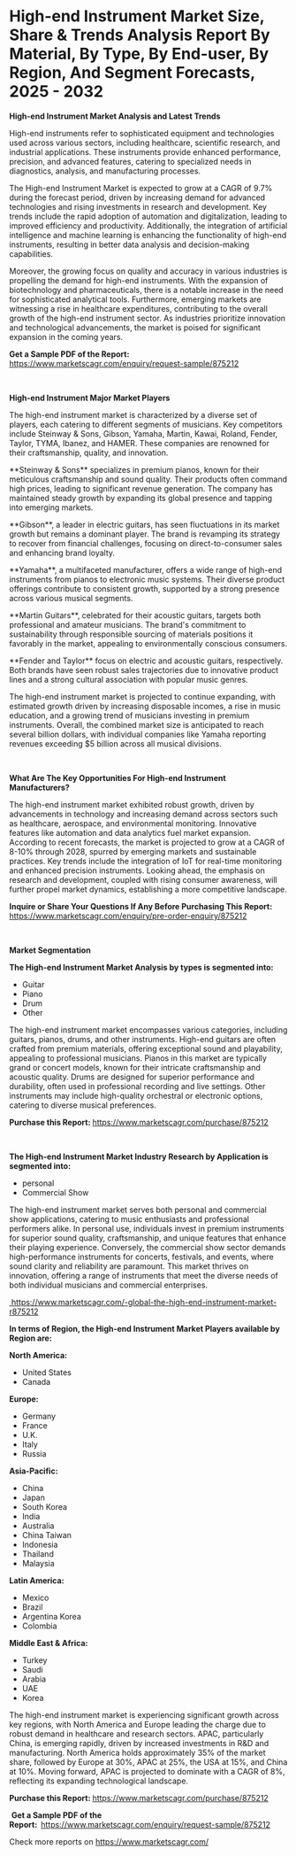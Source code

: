 <p><h1>High-end Instrument Market Size, Share & Trends Analysis Report By Material, By Type, By End-user, By Region, And Segment Forecasts, 2025 - 2032</h1></p><p><strong>High-end Instrument Market Analysis and Latest Trends</strong></p>
<p><p>High-end instruments refer to sophisticated equipment and technologies used across various sectors, including healthcare, scientific research, and industrial applications. These instruments provide enhanced performance, precision, and advanced features, catering to specialized needs in diagnostics, analysis, and manufacturing processes.</p><p>The High-end Instrument Market is expected to grow at a CAGR of 9.7% during the forecast period, driven by increasing demand for advanced technologies and rising investments in research and development. Key trends include the rapid adoption of automation and digitalization, leading to improved efficiency and productivity. Additionally, the integration of artificial intelligence and machine learning is enhancing the functionality of high-end instruments, resulting in better data analysis and decision-making capabilities.</p><p>Moreover, the growing focus on quality and accuracy in various industries is propelling the demand for high-end instruments. With the expansion of biotechnology and pharmaceuticals, there is a notable increase in the need for sophisticated analytical tools. Furthermore, emerging markets are witnessing a rise in healthcare expenditures, contributing to the overall growth of the high-end instrument sector. As industries prioritize innovation and technological advancements, the market is poised for significant expansion in the coming years.</p></p>
<p><strong>Get a Sample PDF of the Report:&nbsp;</strong> <a href="https://www.marketscagr.com/enquiry/request-sample/875212?utm_campaign=2998&utm_medium=2&utm_source=Github&utm_content=ia&utm_term=21032025&utm_id=high-end-instrument">https://www.marketscagr.com/enquiry/request-sample/875212</a></p>
<p>&nbsp;</p>
<p><strong>High-end Instrument Major Market Players</strong></p>
<p><p>The high-end instrument market is characterized by a diverse set of players, each catering to different segments of musicians. Key competitors include Steinway & Sons, Gibson, Yamaha, Martin, Kawai, Roland, Fender, Taylor, TYMA, Ibanez, and HAMER. These companies are renowned for their craftsmanship, quality, and innovation.</p><p>**Steinway & Sons** specializes in premium pianos, known for their meticulous craftsmanship and sound quality. Their products often command high prices, leading to significant revenue generation. The company has maintained steady growth by expanding its global presence and tapping into emerging markets.</p><p>**Gibson**, a leader in electric guitars, has seen fluctuations in its market growth but remains a dominant player. The brand is revamping its strategy to recover from financial challenges, focusing on direct-to-consumer sales and enhancing brand loyalty.</p><p>**Yamaha**, a multifaceted manufacturer, offers a wide range of high-end instruments from pianos to electronic music systems. Their diverse product offerings contribute to consistent growth, supported by a strong presence across various musical segments.</p><p>**Martin Guitars**, celebrated for their acoustic guitars, targets both professional and amateur musicians. The brand's commitment to sustainability through responsible sourcing of materials positions it favorably in the market, appealing to environmentally conscious consumers.</p><p>**Fender and Taylor** focus on electric and acoustic guitars, respectively. Both brands have seen robust sales trajectories due to innovative product lines and a strong cultural association with popular music genres. </p><p>The high-end instrument market is projected to continue expanding, with estimated growth driven by increasing disposable incomes, a rise in music education, and a growing trend of musicians investing in premium instruments. Overall, the combined market size is anticipated to reach several billion dollars, with individual companies like Yamaha reporting revenues exceeding $5 billion across all musical divisions.</p></p>
<p>&nbsp;</p>
<p><strong>What Are The Key Opportunities For High-end Instrument Manufacturers?</strong></p>
<p><p>The high-end instrument market exhibited robust growth, driven by advancements in technology and increasing demand across sectors such as healthcare, aerospace, and environmental monitoring. Innovative features like automation and data analytics fuel market expansion. According to recent forecasts, the market is projected to grow at a CAGR of 8-10% through 2028, spurred by emerging markets and sustainable practices. Key trends include the integration of IoT for real-time monitoring and enhanced precision instruments. Looking ahead, the emphasis on research and development, coupled with rising consumer awareness, will further propel market dynamics, establishing a more competitive landscape.</p></p>
<p><strong>Inquire or Share Your Questions If Any Before Purchasing This Report:</strong> <a href="https://www.marketscagr.com/enquiry/pre-order-enquiry/875212?utm_campaign=2998&utm_medium=2&utm_source=Github&utm_content=ia&utm_term=21032025&utm_id=high-end-instrument">https://www.marketscagr.com/enquiry/pre-order-enquiry/875212</a></p>
<p>&nbsp;</p>
<p><strong>Market Segmentation</strong></p>
<p><strong>The High-end Instrument Market Analysis by types is segmented into:</strong></p>
<p><ul><li>Guitar</li><li>Piano</li><li>Drum</li><li>Other</li></ul></p>
<p><p>The high-end instrument market encompasses various categories, including guitars, pianos, drums, and other instruments. High-end guitars are often crafted from premium materials, offering exceptional sound and playability, appealing to professional musicians. Pianos in this market are typically grand or concert models, known for their intricate craftsmanship and acoustic quality. Drums are designed for superior performance and durability, often used in professional recording and live settings. Other instruments may include high-quality orchestral or electronic options, catering to diverse musical preferences.</p></p>
<p><strong>Purchase this Report:&nbsp;</strong><a href="https://www.marketscagr.com/purchase/875212?utm_campaign=2998&utm_medium=2&utm_source=Github&utm_content=ia&utm_term=21032025&utm_id=high-end-instrument">https://www.marketscagr.com/purchase/875212</a></p>
<p>&nbsp;</p>
<p><strong>The High-end Instrument Market Industry Research by Application is segmented into:</strong></p>
<p><ul><li>personal</li><li>Commercial Show</li></ul></p>
<p><p>The high-end instrument market serves both personal and commercial show applications, catering to music enthusiasts and professional performers alike. In personal use, individuals invest in premium instruments for superior sound quality, craftsmanship, and unique features that enhance their playing experience. Conversely, the commercial show sector demands high-performance instruments for concerts, festivals, and events, where sound clarity and reliability are paramount. This market thrives on innovation, offering a range of instruments that meet the diverse needs of both individual musicians and commercial enterprises.</p></p>
<p><a href="https://www.marketscagr.com/-global-the-high-end-instrument-market-r875212?utm_campaign=2998&utm_medium=2&utm_source=Github&utm_content=ia&utm_term=21032025&utm_id=high-end-instrument">&nbsp;https://www.marketscagr.com/-global-the-high-end-instrument-market-r875212</a></p>
<p><strong>In terms of Region, the High-end Instrument Market Players available by Region are:</strong></p>
<p>
    <p> <strong> North America: </strong>
        <ul>
            <li>United States</li>
            <li>Canada</li>
        </ul>
        </p> 
    <p> <strong> Europe: </strong>
        <ul>
            <li>Germany</li>
            <li>France</li>
            <li>U.K.</li>
            <li>Italy</li>
            <li>Russia</li>
        </ul>
        </p> 
    <p> <strong> Asia-Pacific: </strong>
        <ul>
            <li>China</li>
            <li>Japan</li>
            <li>South Korea</li>
            <li>India</li>
            <li>Australia</li>
            <li>China Taiwan</li>
            <li>Indonesia</li>
            <li>Thailand</li>
            <li>Malaysia</li>
        </ul>
        </p> 
    <p> <strong> Latin America: </strong>
        <ul>
            <li>Mexico</li>
            <li>Brazil</li>
            <li>Argentina Korea</li>
            <li>Colombia</li>
        </ul>
        </p> 
    <p> <strong> Middle East & Africa: </strong>
        <ul>
            <li>Turkey</li>
            <li>Saudi</li>
            <li>Arabia</li>
            <li>UAE</li>
            <li>Korea</li>
        </ul>
    </p>
    </p>
<p><p>The high-end instrument market is experiencing significant growth across key regions, with North America and Europe leading the charge due to robust demand in healthcare and research sectors. APAC, particularly China, is emerging rapidly, driven by increased investments in R&D and manufacturing. North America holds approximately 35% of the market share, followed by Europe at 30%, APAC at 25%, the USA at 15%, and China at 10%. Moving forward, APAC is projected to dominate with a CAGR of 8%, reflecting its expanding technological landscape.</p></p>
<p><strong>Purchase this Report: </strong><a href="https://www.marketscagr.com/purchase/875212?utm_campaign=2998&utm_medium=2&utm_source=Github&utm_content=ia&utm_term=21032025&utm_id=high-end-instrument">https://www.marketscagr.com/purchase/875212</a></p>
<p>&nbsp;<strong>Get a Sample PDF of the Report:&nbsp;&nbsp;</strong><a href="https://www.marketscagr.com/enquiry/request-sample/875212?utm_campaign=2998&utm_medium=2&utm_source=Github&utm_content=ia&utm_term=21032025&utm_id=high-end-instrument">https://www.marketscagr.com/enquiry/request-sample/875212</a></p>
<p><strong></strong></p>
<p>Check more reports on <a href="https://www.marketscagr.com/?utm_campaign=2998&utm_medium=2&utm_source=Github&utm_content=ia&utm_term=21032025&utm_id=high-end-instrument">https://www.marketscagr.com/</a></p>